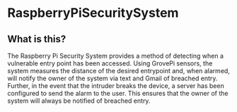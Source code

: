# RaspberryPiSecuritySystem

## What is this?
The Raspberry Pi Security System provides a method of detecting when a vulnerable entry point has been accessed. Using GrovePi sensors, the system measures the distance of the desired entrypoint and, when alarmed, will notify the owner of the system via text and Gmail of breached entry. Further, in the event that the intruder breaks the device, a server has been configured to send the alarm to the user. This ensures that the owner of the system will always be notified of breached entry.
